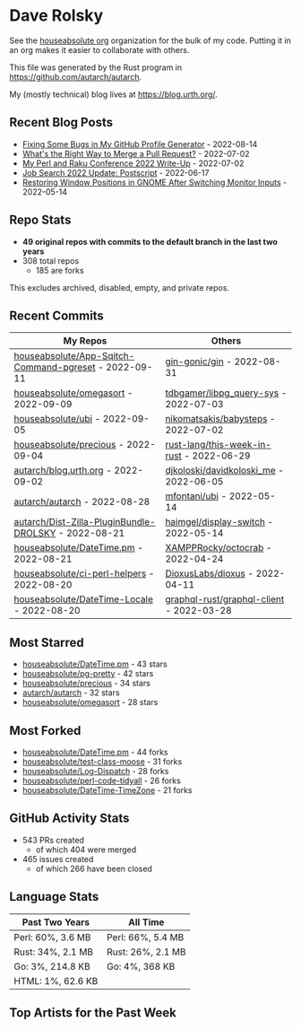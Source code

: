 
# Dave Rolsky

See the [houseabsolute org](/houseabsolute) organization for the bulk of my
code. Putting it in an org makes it easier to collaborate with others.

This file was generated by the Rust program in
https://github.com/autarch/autarch.

My (mostly technical) blog lives at https://blog.urth.org/.

## Recent Blog Posts

- [Fixing Some Bugs in My GitHub Profile Generator](https://blog.urth.org/2022/08/14/fixing-some-bugs-in-my-github-profile-generator/) - 2022-08-14
- [What&#39;s the Right Way to Merge a Pull Request?](https://blog.urth.org/2022/07/02/what-s-the-right-way-to-merge-a-pull-request/) - 2022-07-02
- [My Perl and Raku Conference 2022 Write-Up](https://blog.urth.org/2022/07/02/my-perl-and-raku-conference-2022-write-up/) - 2022-07-02
- [Job Search 2022 Update: Postscript](https://blog.urth.org/2022/06/17/job-search-2022-update-postscript/) - 2022-06-17
- [Restoring Window Positions in GNOME After Switching Monitor Inputs](https://blog.urth.org/2022/05/14/restoring-window-positions-in-gnome-after-switching-monitor-inputs/) - 2022-05-14


## Repo Stats
- **49 original repos with commits to the default branch in the last two years**
- 308 total repos
  - 185 are forks

This excludes archived, disabled, empty, and private repos.

## Recent Commits
| My Repos | Others |
|----------|--------|
| [houseabsolute/App-Sqitch-Command-pgreset](https://github.com/houseabsolute/App-Sqitch-Command-pgreset) - 2022-09-11              | [gin-gonic/gin](https://github.com/gin-gonic/gin) - 2022-08-31                |
| [houseabsolute/omegasort](https://github.com/houseabsolute/omegasort) - 2022-09-09              | [tdbgamer/libpg_query-sys](https://github.com/tdbgamer/libpg_query-sys) - 2022-07-03                |
| [houseabsolute/ubi](https://github.com/houseabsolute/ubi) - 2022-09-05              | [nikomatsakis/babysteps](https://github.com/nikomatsakis/babysteps) - 2022-07-02                |
| [houseabsolute/precious](https://github.com/houseabsolute/precious) - 2022-09-04              | [rust-lang/this-week-in-rust](https://github.com/rust-lang/this-week-in-rust) - 2022-06-29                |
| [autarch/blog.urth.org](https://github.com/autarch/blog.urth.org) - 2022-09-02              | [djkoloski/davidkoloski_me](https://github.com/djkoloski/davidkoloski_me) - 2022-06-05                |
| [autarch/autarch](https://github.com/autarch/autarch) - 2022-08-28              | [mfontani/ubi](https://github.com/mfontani/ubi) - 2022-05-14                |
| [autarch/Dist-Zilla-PluginBundle-DROLSKY](https://github.com/autarch/Dist-Zilla-PluginBundle-DROLSKY) - 2022-08-21              | [haimgel/display-switch](https://github.com/haimgel/display-switch) - 2022-05-14                |
| [houseabsolute/DateTime.pm](https://github.com/houseabsolute/DateTime.pm) - 2022-08-21              | [XAMPPRocky/octocrab](https://github.com/XAMPPRocky/octocrab) - 2022-04-24                |
| [houseabsolute/ci-perl-helpers](https://github.com/houseabsolute/ci-perl-helpers) - 2022-08-20              | [DioxusLabs/dioxus](https://github.com/DioxusLabs/dioxus) - 2022-04-11                |
| [houseabsolute/DateTime-Locale](https://github.com/houseabsolute/DateTime-Locale) - 2022-08-20              | [graphql-rust/graphql-client](https://github.com/graphql-rust/graphql-client) - 2022-03-28                |


## Most Starred
- [houseabsolute/DateTime.pm](https://github.com/houseabsolute/DateTime.pm) - 43 stars
- [houseabsolute/pg-pretty](https://github.com/houseabsolute/pg-pretty) - 42 stars
- [houseabsolute/precious](https://github.com/houseabsolute/precious) - 34 stars
- [autarch/autarch](https://github.com/autarch/autarch) - 32 stars
- [houseabsolute/omegasort](https://github.com/houseabsolute/omegasort) - 28 stars


## Most Forked
- [houseabsolute/DateTime.pm](https://github.com/houseabsolute/DateTime.pm) - 44 forks
- [houseabsolute/test-class-moose](https://github.com/houseabsolute/test-class-moose) - 31 forks
- [houseabsolute/Log-Dispatch](https://github.com/houseabsolute/Log-Dispatch) - 28 forks
- [houseabsolute/perl-code-tidyall](https://github.com/houseabsolute/perl-code-tidyall) - 26 forks
- [houseabsolute/DateTime-TimeZone](https://github.com/houseabsolute/DateTime-TimeZone) - 21 forks


## GitHub Activity Stats
- 543 PRs created
  - of which 404 were merged
- 465 issues created
  - of which 266 have been closed

## Language Stats
| Past Two Years        | All Time                |
|-----------------------|-------------------------|
| Perl: 60%, 3.6 MB              | Perl: 66%, 5.4 MB                |
| Rust: 34%, 2.1 MB              | Rust: 26%, 2.1 MB                |
| Go: 3%, 214.8 KB              | Go: 4%, 368 KB                |
| HTML: 1%, 62.6 KB              |                 |


## Top Artists for the Past Week

